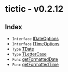 # tictic - v0.2.12

## Index

- `Interface` [IDateOptions](interface.IDateOptions.md)
- `Interface` [ITimeOptions](interface.ITimeOptions.md)
- `Type` [TDate](type-alias.TDate.md)
- `Type` [TLetterCase](type-alias.TLetterCase.md)
- `Func` [getFormattedDate](function.getFormattedDate.md)
- `Func` [getFormattedTime](function.getFormattedTime.md)

